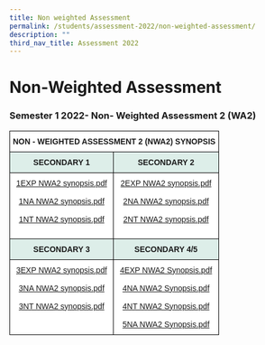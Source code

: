 ```yaml
---
title: Non weighted Assessment
permalink: /students/assessment-2022/non-weighted-assessment/
description: ""
third_nav_title: Assessment 2022
---
```

# **Non-Weighted Assessment**

### Semester 1 2022- Non- Weighted Assessment 2 (WA2)

<table style="border-collapse:collapse;border-spacing:0" class="tg"><thead><tr><th style="background-color:#ffffff;border-color:black;border-style:solid;border-width:1px;font-family:Arial, sans-serif;font-size:14px;font-weight:bold;overflow:hidden;padding:10px 5px;text-align:left;vertical-align:top;word-break:normal" colspan="2">NON - WEIGHTED ASSESSMENT 2 (NWA2) SYNOPSIS </th></tr></thead><tbody><tr><td style="background-color:#DDEEE9;border-color:black;border-style:solid;border-width:1px;font-family:Arial, sans-serif;font-size:14px;font-weight:bold;overflow:hidden;padding:10px 5px;text-align:center;vertical-align:top;word-break:normal"> SECONDARY 1</td><td style="background-color:#DDEEE9;border-color:black;border-style:solid;border-width:1px;font-family:Arial, sans-serif;font-size:14px;font-weight:bold;overflow:hidden;padding:10px 5px;text-align:center;vertical-align:top;word-break:normal">SECONDARY 2 </td></tr><tr><td style="background-color:#ffffff;border-color:black;border-style:solid;border-width:1px;color:#00F;font-family:Arial, sans-serif;font-size:14px;overflow:hidden;padding:10px 5px;text-align:center;vertical-align:top;word-break:normal"><a href="/files/1EXP%20NWA2%20synopsis.pdf" target="_blank" rel="noopener noreferrer">1EXP NWA2 synopsis.pdf</a><br><br><a href="/files/1NA%20NWA2%20synopsis.pdf" target="_blank" rel="noopener noreferrer">1NA NWA2 synopsis.pdf</a><br><br><a href="/files/1NT%20NWA2%20synopsis.pdf" target="_blank" rel="noopener noreferrer">1NT NWA2 synopsis.pdf</a><br><br></td><td style="background-color:#ffffff;border-color:black;border-style:solid;border-width:1px;color:#00F;font-family:Arial, sans-serif;font-size:14px;overflow:hidden;padding:10px 5px;text-align:center;vertical-align:top;word-break:normal"><a href="/files/2EXP%20NWA2%20synopsis.pdf" target="_blank" rel="noopener noreferrer">2EXP NWA2 synopsis.pdf</a><br><br><a href="/files/2NA%20NWA2%20synopsis.pdf" target="_blank" rel="noopener noreferrer">2NA NWA2 synopsis.pdf</a><br><br><a href="/files/2NT%20NWA2%20synopsis.pdf" target="_blank" rel="noopener noreferrer">2NT NWA2 synopsis.pdf</a><br><br></td></tr><tr><td style="background-color:#DDEEE9;border-color:black;border-style:solid;border-width:1px;font-family:Arial, sans-serif;font-size:14px;font-weight:bold;overflow:hidden;padding:10px 5px;text-align:center;vertical-align:top;word-break:normal">SECONDARY 3 </td><td style="background-color:#DDEEE9;border-color:black;border-style:solid;border-width:1px;font-family:Arial, sans-serif;font-size:14px;font-weight:bold;overflow:hidden;padding:10px 5px;text-align:center;vertical-align:top;word-break:normal"> SECONDARY 4/5</td></tr><tr><td style="background-color:#ffffff;border-color:black;border-style:solid;border-width:1px;color:#00F;font-family:Arial, sans-serif;font-size:14px;overflow:hidden;padding:10px 5px;text-align:center;vertical-align:top;word-break:normal"><a href="/files/3EXP%20NWA2%20synopsis.pdf" target="_blank" rel="noopener noreferrer">3EXP NWA2 synopsis.pdf</a><br><br><a href="/files/3NA%20NWA2%20synopsis.pdf" target="_blank" rel="noopener noreferrer">3NA NWA2 synopsis.pdf</a><br><br><a href="/files/3NT%20NWA2%20synopsis.pdf" target="_blank" rel="noopener noreferrer">3NT NWA2 synopsis.pdf</a><br><br></td><td style="background-color:#ffffff;border-color:black;border-style:solid;border-width:1px;color:#00F;font-family:Arial, sans-serif;font-size:14px;overflow:hidden;padding:10px 5px;text-align:center;vertical-align:top;word-break:normal"><a href="/files/4EXP%20NWA2%20Synopsis.pdf" target="_blank" rel="noopener noreferrer">4EXP NWA2 Synopsis.pdf</a><br><br><a href="/files/4NA%20NWA2%20Synopsis.pdf" target="_blank" rel="noopener noreferrer">4NA NWA2 Synopsis.pdf</a><br><br><a href="/files/4NT%20NWA2%20Synopsis.pdf" target="_blank" rel="noopener noreferrer">4NT NWA2 Synopsis.pdf</a><br><br><a href="/files/5NA%20NWA2%20Synopsis.pdf" target="_blank" rel="noopener noreferrer">5NA NWA2 Synopsis.pdf</a></td></tr></tbody></table>